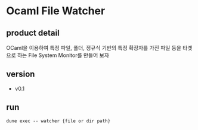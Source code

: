 # Ocaml File Watcher

## product detail

OCaml을 이용하여
특정 파일, 폴더, 정규식 기반의 특정 확장자를 가진 파일 등을 타겟으로 하는
File System Monitor를 만들어 보자

## version

- v0.1

## run

```
dune exec -- watcher {file or dir path}
```
